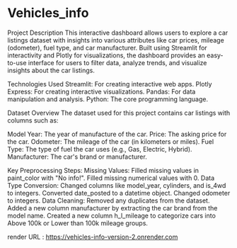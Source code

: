 # Vehicles_info
 Project Description
This interactive dashboard allows users to explore a car listings dataset with insights into various attributes like car prices, mileage (odometer), fuel type, and car manufacturer. Built using Streamlit for interactivity and Plotly for visualizations, the dashboard provides an easy-to-use interface for users to filter data, analyze trends, and visualize insights about the car listings.

Technologies Used
Streamlit: For creating interactive web apps.
Plotly Express: For creating interactive visualizations.
Pandas: For data manipulation and analysis.
Python: The core programming language.

Dataset Overview
The dataset used for this project contains car listings with columns such as:

Model Year: The year of manufacture of the car.
Price: The asking price for the car.
Odometer: The mileage of the car (in kilometers or miles).
Fuel Type: The type of fuel the car uses (e.g., Gas, Electric, Hybrid).
Manufacturer: The car's brand or manufacturer.

Key Preprocessing Steps:
Missing Values:
Filled missing values in paint_color with "No info!".
Filled missing numerical values with 0.
Data Type Conversion:
Changed columns like model_year, cylinders, and is_4wd to integers.
Converted date_posted to a datetime object.
Changed odometer to integers.
Data Cleaning:
Removed any duplicates from the dataset.
Added a new column manufacturer by extracting the car brand from the model name.
Created a new column h_l_mileage to categorize cars into Above 100k or Lower than 100k mileage groups.

render URL : https://vehicles-info-version-2.onrender.com
